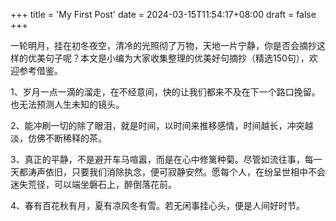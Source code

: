 +++
title = 'My First Post'
date = 2024-03-15T11:54:17+08:00
draft = false
+++

一轮明月，挂在初冬夜空，清冷的光照彻了万物，天地一片宁静，你是否会摘抄这样的优美句子呢？本文是小编为大家收集整理的优美好句摘抄（精选150句），欢迎参考借鉴。

1、岁月一点一滴的溜走，在不经意间，快的让我们都来不及在下一个路口挽留。也无法预测人生未知的镜头。

2、能冲刷一切的除了眼泪，就是时间，以时间来推移感情，时间越长，冲突越淡，仿佛不断稀释的茶。

3、真正的平静，不是避开车马喧嚣，而是在心中修篱种菊。尽管如流往事，每一天都涛声依旧，只要我们消除执念，便可寂静安然。愿每个人，在纷呈世相中不会迷失荒径，可以端坐磐石上，醉倒落花前。

4、春有百花秋有月，夏有凉风冬有雪。若无闲事挂心头，便是人间好时节。
